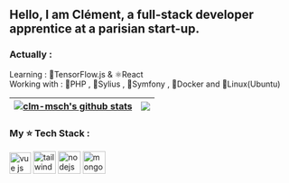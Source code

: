 ## Hello, I am Clément, a full-stack developer apprentice at a parisian start-up.
### Actually :
Learning : 🤖TensorFlow.js & ⚛️React<br>
Working with : 🐘PHP , 🦢Sylius , 🎵Symfony , 🐋Docker and 🐧Linux(Ubuntu)

| <a href="https://github.com/anuraghazra/github-readme-stats"><img align="center" src="https://github-readme-stats.vercel.app/api?username=clm-msch&show_icons=true&theme=dark" alt="clm-msch's github stats" /></a> | <a href="https://github.com/clm-msch/github-readme-stats"><img align="center" src="https://github-readme-stats.vercel.app/api/top-langs/?username=clm-msch&layout=compact&theme=dark&hide_border=true" /></a> |
| ------------- | ------------- |

### My ⭐ Tech Stack :
<p>
<img src="https://github.com/get-icon/geticon/blob/master/icons/vue.svg" width="38px" alt="vue js" height="38px" />
<img src="https://github.com/get-icon/geticon/blob/master/icons/tailwindcss-icon.svg" alt="tailwind css" width="40px" height="40px" />
<img src="https://github.com/get-icon/geticon/blob/master/icons/nodejs-icon.svg" alt="nodejs" width="40px" height="40px" />
<img src="https://github.com/get-icon/geticon/blob/master/icons/mongodb-icon.svg" alt="mongo db" width="40px" height="40px" />
</p>
